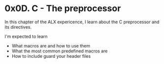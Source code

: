 # 0x0D. C - The preprocessor
In this chapter of the ALX expericence, I learn about the C preprocessor and its directives.

I'm expected to learn
- What macros are and how to use them
- What the most common predefined macros are
- How to include guard your header files
